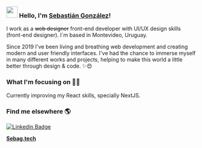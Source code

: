 ### <img src="https://media.giphy.com/media/hvRJCLFzcasrR4ia7z/giphy.gif" width="30px"> Hello, I'm [Sebastián González](https://sebag.tech/about)!

I work as a ~~web designer~~ front-end developer with UI/UX design skills (front-end designer). I´m based in Montevideo, Uruguay.

Since 2019 I've been living and breathing web development and creating modern and user friendly interfaces. I've had the chance to immerse myself in many different works and projects, helping to make this world a little better through design & code. ✨😍

### What I'm focusing on 👨‍💻

Currently improving my React skills, specially NextJS.<br />

### Find me elsewhere 🌎

[![Linkedin Badge](https://img.shields.io/badge/-LinkedIn-blue?style=flat-square&logo=Linkedin&logoColor=white&link=https://www.linkedin.com/in/harshkumarkhatri/)](https://www.linkedin.com/in/sebastian-gonzalez-9b0754182/) 


**[Sebag.tech](https://sebag.tech/)**
